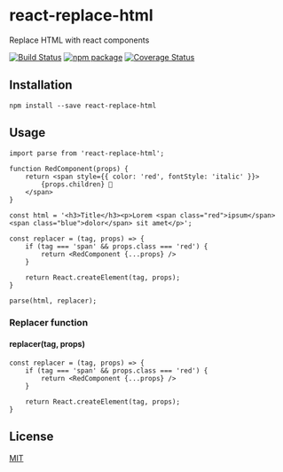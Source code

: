 # react-replace-html

Replace HTML with react components

[![Build Status](https://travis-ci.org/lucasreppewelander/react-html-parser.svg?branch=main)](https://travis-ci.org/lucasreppewelander/react-html-parser)
[![npm package][npm-badge]][npm]
[![Coverage Status](https://coveralls.io/repos/github/lucasreppewelander/react-html-parser/badge.svg?branch=main)](https://coveralls.io/github/lucasreppewelander/react-html-parser?branch=main)

[npm-badge]: https://img.shields.io/npm/dw/react-replace-html?style=flat
[npm]: https://www.npmjs.org/package/npm-package

## Installation

```
npm install --save react-replace-html
```

## Usage

```
import parse from 'react-replace-html';

function RedComponent(props) {
	return <span style={{ color: 'red', fontStyle: 'italic' }}>
		{props.children} 🍕
	</span>
}

const html = '<h3>Title</h3><p>Lorem <span class="red">ipsum</span> <span class="blue">dolor</span> sit amet</p>';

const replacer = (tag, props) => {
	if (tag === 'span' && props.class === 'red') {
		return <RedComponent {...props} />
	}

	return React.createElement(tag, props);
}

parse(html, replacer);
```

### Replacer function

#### replacer(tag, props)

```
const replacer = (tag, props) => {
	if (tag === 'span' && props.class === 'red') {
		return <RedComponent {...props} />
	}

	return React.createElement(tag, props);
}
```

## License

[MIT](https://github.com/lucasreppewelander/react-html-parser/blob/main/LICENSE)
